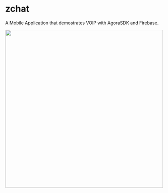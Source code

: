 # zchat

A Mobile Application that demostrates VOIP with AgoraSDK and Firebase.

<p float="left">
  <img src="https://raw.githubusercontent.com/Zfinix/zchat/master/screenshot/1.png" width="500" />
